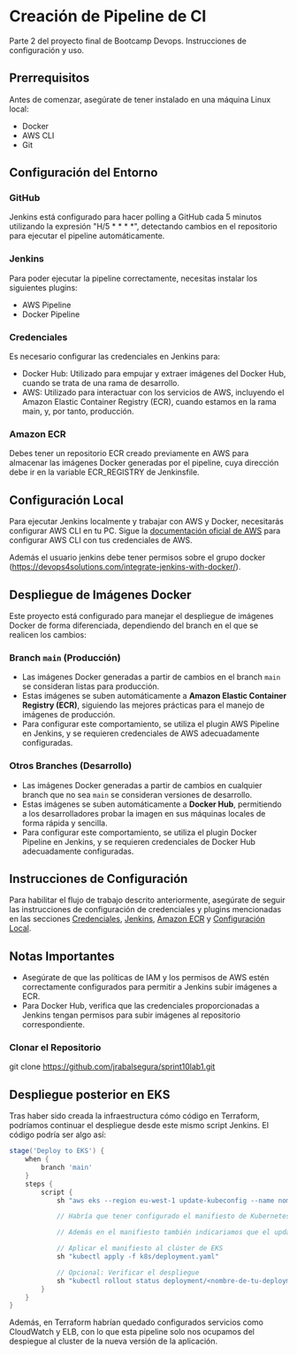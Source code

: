 # Creación de Pipeline de CI

Parte 2 del proyecto final de Bootcamp Devops. Instrucciones de configuración y uso.

## Prerrequisitos

Antes de comenzar, asegúrate de tener instalado en una máquina Linux local:
- Docker
- AWS CLI
- Git

## Configuración del Entorno

### GitHub

Jenkins está configurado para hacer polling a GitHub cada 5 minutos utilizando la expresión "H/5 * * * *", detectando cambios en el repositorio para ejecutar el pipeline automáticamente.

### Jenkins

Para poder ejecutar la pipeline correctamente, necesitas instalar los siguientes plugins:
- AWS Pipeline
- Docker Pipeline

### Credenciales

Es necesario configurar las credenciales en Jenkins para:
- Docker Hub: Utilizado para empujar y extraer imágenes del Docker Hub, cuando se trata de una rama de desarrollo.
- AWS: Utilizado para interactuar con los servicios de AWS, incluyendo el Amazon Elastic Container Registry (ECR), cuando estamos en la rama main, y, por tanto, producción.

### Amazon ECR

Debes tener un repositorio ECR creado previamente en AWS para almacenar las imágenes Docker generadas por el pipeline, cuya dirección debe ir en la variable ECR_REGISTRY de Jenkinsfile.

## Configuración Local

Para ejecutar Jenkins localmente y trabajar con AWS y Docker, necesitarás configurar AWS CLI en tu PC. Sigue la [documentación oficial de AWS](https://aws.amazon.com/cli/) para configurar AWS CLI con tus credenciales de AWS.

Además el usuario jenkins debe tener permisos sobre el grupo docker (https://devops4solutions.com/integrate-jenkins-with-docker/).

## Despliegue de Imágenes Docker

Este proyecto está configurado para manejar el despliegue de imágenes Docker de forma diferenciada, dependiendo del branch en el que se realicen los cambios:

### Branch `main` (Producción)

- Las imágenes Docker generadas a partir de cambios en el branch `main` se consideran listas para producción.
- Estas imágenes se suben automáticamente a **Amazon Elastic Container Registry (ECR)**, siguiendo las mejores prácticas para el manejo de imágenes de producción.
- Para configurar este comportamiento, se utiliza el plugin AWS Pipeline en Jenkins, y se requieren credenciales de AWS adecuadamente configuradas.

### Otros Branches (Desarrollo)

- Las imágenes Docker generadas a partir de cambios en cualquier branch que no sea `main` se consideran versiones de desarrollo.
- Estas imágenes se suben automáticamente a **Docker Hub**, permitiendo a los desarrolladores probar la imagen en sus máquinas locales de forma rápida y sencilla.
- Para configurar este comportamiento, se utiliza el plugin Docker Pipeline en Jenkins, y se requieren credenciales de Docker Hub adecuadamente configuradas.

## Instrucciones de Configuración

Para habilitar el flujo de trabajo descrito anteriormente, asegúrate de seguir las instrucciones de configuración de credenciales y plugins mencionadas en las secciones [Credenciales](#credenciales), [Jenkins](#jenkins), [Amazon ECR](#amazon-ecr) y [Configuración Local](#configuración-local).

## Notas Importantes

- Asegúrate de que las políticas de IAM y los permisos de AWS estén correctamente configurados para permitir a Jenkins subir imágenes a ECR.
- Para Docker Hub, verifica que las credenciales proporcionadas a Jenkins tengan permisos para subir imágenes al repositorio correspondiente.

### Clonar el Repositorio

git clone https://github.com/jrabalsegura/sprint10lab1.git

## Despliegue posterior en EKS

Tras haber sido creada la infraestructura cómo código en Terraform, podríamos continuar el despliegue desde este mismo script Jenkins. El código podría ser algo así:

```groovy
stage('Deploy to EKS') {
    when {
        branch 'main'
    }
    steps {
        script {
            sh "aws eks --region eu-west-1 update-kubeconfig --name nombre-de-cluster-eks"

            // Habría que tener configurado el manifiesto de Kubernetes para que estuviera configurado con la etiqueta 'latest' y por lo tanto siempre apuntara a la imagen de producción más reciente.

            // Además en el manifiesto también indicariamos que el update será del tipo RollingUpdate

            // Aplicar el manifiesto al clúster de EKS
            sh "kubectl apply -f k8s/deployment.yaml"

            // Opcional: Verificar el despliegue
            sh "kubectl rollout status deployment/<nombre-de-tu-deployment>"
        }
    }
}

```

Además, en Terraform habrían quedado configurados servicios como CloudWatch y ELB, con lo que esta pipeline solo nos ocupamos del despiegue al cluster de la nueva versión de la aplicación.